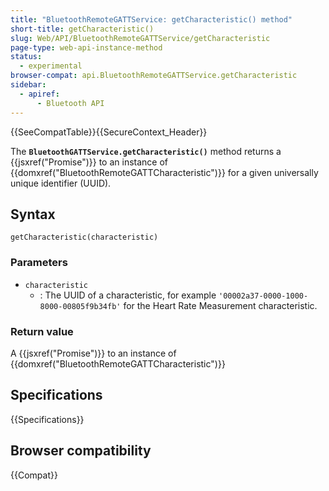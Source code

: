 ```yaml
---
title: "BluetoothRemoteGATTService: getCharacteristic() method"
short-title: getCharacteristic()
slug: Web/API/BluetoothRemoteGATTService/getCharacteristic
page-type: web-api-instance-method
status:
  - experimental
browser-compat: api.BluetoothRemoteGATTService.getCharacteristic
sidebar:
  - apiref:
      - Bluetooth API
---
```


{{SeeCompatTable}}{{SecureContext_Header}}

The **`BluetoothGATTService.getCharacteristic()`** method
returns a {{jsxref("Promise")}} to an instance of
{{domxref("BluetoothRemoteGATTCharacteristic")}} for a given universally unique identifier
(UUID).

## Syntax

```js-nolint
getCharacteristic(characteristic)
```

### Parameters

- `characteristic`
  - : The UUID of a characteristic, for
    example `'00002a37-0000-1000-8000-00805f9b34fb'` for the Heart Rate
    Measurement characteristic.

### Return value

A {{jsxref("Promise")}} to an instance of {{domxref("BluetoothRemoteGATTCharacteristic")}}

## Specifications

{{Specifications}}

## Browser compatibility

{{Compat}}
